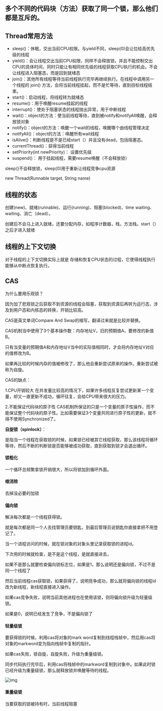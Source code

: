 ## 多个不同的代码块（方法）获取了同一个锁，那么他们都是互斥的。



## Thread常用方法

- sleep()：休眠，交出当前CPU权限。与yield不同，sleep(0)会让位给高优先级的线程
- yield()：会让线程交出当前CPU权限，同样不会释放锁，并且不能控制交出CPU的具体时间，同时只能让有相同优先级的线程获取CPU执行的机会。不会让线程进入阻塞态，而是回到就绪态
- join()：其他所有线程等待当前线程执行完毕再继续执行。在线程中调用另一个线程的 join() 方法，会将当前线程挂起，而不是忙等待，直到目标线程结束。
- start()：启动线程，将线程转为就绪态
- resume()：用于唤醒resume挂起的线程
- interrupt()：使处于阻塞状态的线程抛出异常，用于中断线程
- wait()：object的方法：使当前线程等待，直到被notify和notifyAll唤醒，会释放锁对象
- notify()：object的方法：唤醒一个wait的线程，唤醒哪个由线程管理决定
- notifyAll()：object的方法：唤醒所有wait线程
- isAlive()：判断线程是不是已经start（）并且没有dead，包括阻塞态。
- currentThread()：获得当前线程
- setPriority(int newPriority)： 设置优先级
- suspend()： 用于挂起线程，需要resume唤醒（不会释放锁）

sleep()不会释放锁，sleep(0)用于重新让线程竞争cpu资源

new Thread(Runnable target, String name)



## 线程的状态

创建(new)、就绪(runnable)、运行(running)、阻塞(blocked)、time waiting、waiting、消亡（dead）。

创建后不会马上进入就绪，还要分配内存，如程序计数器，栈，方法栈。start（）之后才进入就绪



## 线程的上下文切换

对于线程的上下文切换实际上就是 存储和恢复CPU状态的过程，它使得线程执行能够从中断点恢复执行。





## CAS

为什么要用乐观锁？

因为加了悲观锁之后获取不到资源的线程会阻塞，获取到资源后再转为运行态，涉及到用户态和内核态的转换，开销比较高。

CAS是英文单词Compare And Swap的缩写，翻译过来就是比较并替换。

CAS机制当中使用了3个基本操作数：内存地址V，旧的预期值A，要修改的新值B。

只有当变量的预期值A和内存地址V当中的实际值相同时，才会将内存地址V对应的值修改为B。

如果再比较的时候内存的值被修改了，那么他会重新尝试原来的操作。重新尝试被称为自旋。

CAS的缺点：

1.CPU开销较大
 在并发量比较高的情况下，如果许多线程反复尝试更新某一个变量，却又一直更新不成功，循环往复，会给CPU带来很大的压力。

2.不能保证代码块的原子性
 CAS机制所保证的只是一个变量的原子性操作，而不能保证整个代码块的原子性。比如需要保证3个变量共同进行原子性的更新，就不得不使用Synchronized了。



**自旋锁（spinlock）**：

是指当一个线程在获取锁的时候，如果锁已经被其它线程获取，那么该线程将循环等待，然后不断的判断锁是否能够被成功获取，直到获取到锁才会退出循环。

#### 锁粗化

一个循环总频繁拿锁开销很大，所以将锁加到循环外面。

#### 缩消除

去掉没必要的加锁

#### 偏向锁

解决每次都是一个线程获得锁。

就是每次都是同一个人去找管理员要钥匙，到最后管理员说钥匙你直接拿把不用登记了。

当一个进程访问的时候，就在锁对象的对象头里记录获取锁的进程id。

下次用的时候就检查，是不是这个线程，是就直接进去，

如果不是那么就要检查偏向锁标志位，如果是1，那么说明还是偏向锁，不过不是同一个线程了

然后当前线程cas获取锁，如果获得了，说明竞争成功，那么就将偏向锁的线程id改为新线程，新线程直接进入操作。

如果cas竞争失败，说明当前其他进程也在使用该锁，则将偏向锁升级为轻量级锁。

如果是0，说明已经发生了竞争，不是偏向锁了





#### 轻量级锁

要获得锁的时候，利用cas将对象的mark word复制到线程栈帧中，然后用cas将对象的markword变为指向栈帧中复制的指针。

如果cas失败，锁自旋，自旋失败，升级为重量级锁。

同步代码执行完毕后，利用cas将栈帧中的markword复制到对象中。如果此时锁已经升级为重量级锁，那么就释放锁并唤醒等待的线程。

![img](https://img-blog.csdnimg.cn/20190217203239663.png?x-oss-process=image/watermark,type_ZmFuZ3poZW5naGVpdGk,shadow_10,text_aHR0cHM6Ly9ibG9nLmNzZG4ubmV0L3poYW9fbWlhbw==,size_16,color_FFFFFF,t_70)



#### 重量级锁

当要获取的锁被持有时，当前线程阻塞
